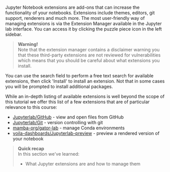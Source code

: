 Jupyter Notebook extensions are add-ons that can increase the functionality of
your notebooks. Extensions include themes, editors, git support, renderers and
much more.
The most user-friendly way of managing extensions is via the Extension Manager
available in the Jupyter lab interface. You can access it by clicking the
puzzle piece icon in the left sidebar.

> **Warning!** <br>
> Note that the extension manager contains a disclaimer warning you that
> these third-party extensions are not reviewed for vulnerabilities which
> means that you should be careful about what extensions you install.

You can use the search field to perform a free text search for available
extensions, then click 'Install' to install an extension. Not that in some
cases you will be prompted to install additional packages.

While an in-depth listing of available extensions is well beyond the scope
of this tutorial we offer this list of a few extensions that are of particular
relevance to this course:

- [Jupyterlab/GitHub](https://github.com/jupyterlab/jupyterlab-github) -
  view and open files from GitHub
- [Jupyterlab/Git](https://github.com/jupyterlab/jupyterlab-git) - version
  controlling with git
- [mamba-org/gator-lab](https://github.com/mamba-org/gator) - manage Conda
  environments
- [voila-dashboards/Jupyterlab-preview](https://github.com/voila-dashboards/voila) - preview a rendered version of your notebook

> **Quick recap** <br>
> In this section we've learned:
>
> - What Jupyter extensions are and how to manage them
